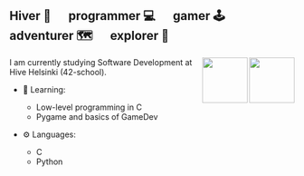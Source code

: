## Hiver 🐝 &emsp; programmer 💻 &emsp; gamer 🕹️ &emsp; adventurer 🗺️ &emsp; explorer 🌿

<img src="https://cdn.jsdelivr.net/gh/devicons/devicon@latest/icons/python/python-original.svg" height="80" width="80" align="right" />
<img src="https://cdn.jsdelivr.net/gh/devicons/devicon@latest/icons/c/c-original.svg" height="80" width="80" align="right" />
I am currently studying Software Development at Hive Helsinki (42-school).<br>

- 📖 Learning:
  - Low-level programming in C
  - Pygame and basics of GameDev

- ⚙️ Languages:
  - C
  - Python
